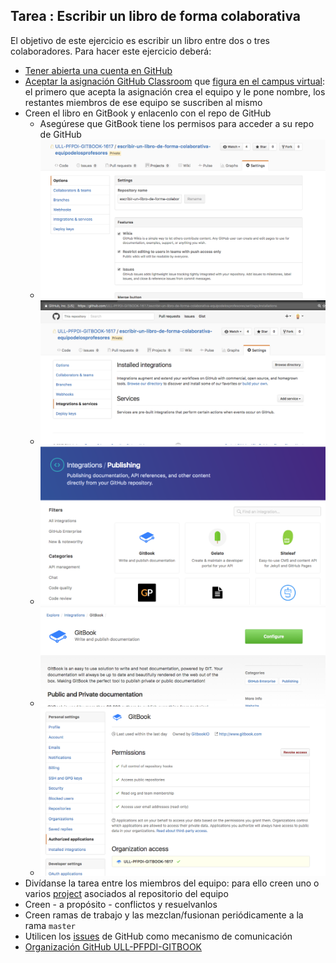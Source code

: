 ## Tarea : Escribir un libro de forma colaborativa

El objetivo de este ejercicio es escribir un libro entre dos o tres colaboradores. Para hacer este ejercicio deberá:

* [Tener abierta una cuenta en GitHub](https://github.com/join?source=header-home)
* [Aceptar la asignación GitHub Classroom](classroom.md##classroomestudiante) que [figura en el campus virtual](https://campusvirtual.ull.es/formacion/mod/assign/view.php?id=173949): el primero que acepta la asignación crea el equipo y le pone nombre, los restantes miembros de ese equipo se suscriben al mismo
* Creen el libro en GitBook y enlacenlo con el repo de GitHub
  - Asegúrese que GitBook tiene los permisos para acceder a su repo de GitHub
  - ![Nos vamos a los settings del repo en GH](/assets/colaboracion/settingsdelrepo.png)
  - ![Settings> Integration and Services](assets/colaboracion/integrationsandservices.png)
  - ![Integrations > Publishing](assets/colaboracion/integrationspublishing.png)
  - ![Configurar la Integración de GitBook con GH](assets/colaboracion/configuregitbookintegrationwithgh.png)
  - ![La Configuración debería estar así](assets/colaboracion/estadodelaconfiguracion.png)
* Divídanse la tarea entre los miembros del equipo: para ello creen uno o varios [project](githubprojects.md) asociados al repositorio del equipo
* Creen - a propósito - conflictos y resuelvanlos 
* Creen ramas  de trabajo y las mezclan/fusionan periódicamente a la rama `master`
* Utilicen los [issues](gitbook-y-github.md#issues) de GitHub como mecanismo de comunicación
* [Organización GitHub ULL-PFPDI-GITBOOK](https://github.com/ULL-PFPDI-GITBOOK-1617)

